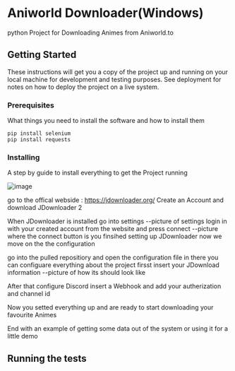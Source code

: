 # Aniworld Downloader(Windows)

python Project for Downloading Animes from Aniworld.to

## Getting Started

These instructions will get you a copy of the project up and running on your local machine for development and testing purposes. See deployment for notes on how to deploy the project on a live system.

### Prerequisites

What things you need to install the software and how to install them

```
pip install selenium
pip install requests
```

### Installing

A step by guide to install everything to get the Project running

![image](https://github.com/user-attachments/assets/05ba8795-c08f-42eb-9668-02109d138143)


go to the offical webside : https://jdownloader.org/
Create an Account
and download JDownloader 2

When JDownloader is installed go into settings
--picture of settings
login in with your created account from the website and press connect
--picture where the connect button is
you finsihed setting up JDownloader
now we move on the the configuration

go into the pulled repositiory and open the configuration file
in there you can configuare everything about the project
firsst insert your JDownload information
--picture of how its should look like 

After that configure Discord
insert a Webhook 
and add your autherization
and channel id 

Now you setted everything up and are ready to start downloading your favourite Animes


End with an example of getting some data out of the system or using it for a little demo

## Running the tests

